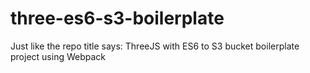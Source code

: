 # three-es6-s3-boilerplate
Just like the repo title says: ThreeJS with ES6 to S3 bucket boilerplate project using Webpack
